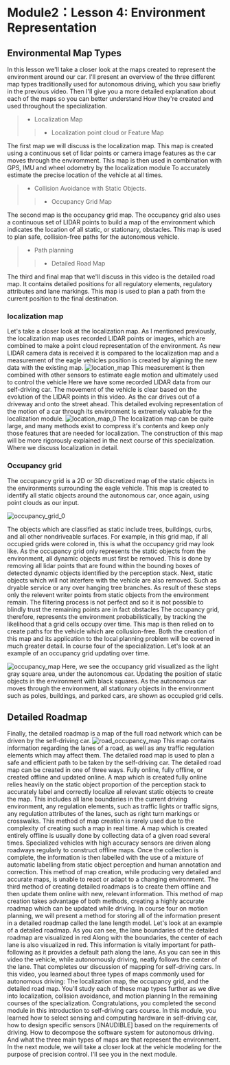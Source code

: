
# Module2：Lesson 4: Environment Representation
## Environmental Map Types
In this lesson we'll take a closer
look at the maps created to represent the environment around our car. I'll present an overview of the three
different map types traditionally used for autonomous driving, which you saw
briefly in the previous video. Then I'll give you a more detailed
explanation about each of the maps so you can better understand How they're created
and used throughout the specialization. 
> * Localization Map
 >> * Localization point cloud or Feature Map

 The first map we will discuss
is the localization map. This map is created using
a continuous set of lidar points or camera image features as the car
moves through the enviromment. This map is then used in
combination with GPS, IMU and wheel odometry by the localization module To accurately estimate the precise
location of the vehicle at all times. 

>* Collision Avoidance with Static Objects.
>>* Occupancy Grid Map

The second map is the occupancy grid map. The occupancy grid also uses a continuous
set of LIDAR points to build a map of the environment which indicates
the location of all static, or stationary, obstacles. This map is used to plan safe,
collision-free paths for the autonomous vehicle. 

>* Path planning
>>* Detailed Road Map

The third and final map that we'll discuss
in this video is the detailed road map. It contains detailed positions for all regulatory elements,
regulatory attributes and lane markings. This map is used to plan a path from the
current position to the final destination. 

### localization map

Let's take a closer look
at the localization map. As I mentioned previously, the localization map uses
recorded LIDAR points or images, which are combined to make a point
cloud representation of the environment. As new LIDAR camera data is received it
is compared to the localization map and a measurement of the eagle vehicles
position is created by aligning the new data with the existing map.
![location_map](assets/location_map.png)
 This measurement is then combined with
other sensors to estimate eagle motion and ultimately used to control the vehicle Here we have some recorded LIDAR
data from our self-driving car. The movement of the vehicle is clear based
on the evolution of the LIDAR points in this video. As the car drives out of a driveway and
onto the street ahead. This detailed evolving representation
of the motion of a car through its environment Is extremely valuable for
the localization module. 
![location_map_0](assets/location_map_0.png)
The localization map can be quite large,
and many methods exist to compress it's contents and keep only those features
that are needed for localization. The construction of this map will
be more rigorously explained in the next course of this specialization. Where we discuss localization in detail. 

### Occupancy grid 

The occupancy grid is a 2D or 3D
discretized map of the static objects in the environments surrounding
the eagle vehicle. This map is created to identify all
static objects around the autonomous car, once again,
using point clouds as our input. 

![occupancy_grid_0](assets/occupancy_grid_0.png)

The objects which are classified as
static include trees, buildings, curbs, and
all other nondriveable surfaces. For example, in this grid map,
if all occupied grids were colored in, this is what the occupancy
grid may look like. As the occupancy grid only represents
the static objects from the environment, all dynamic objects must first be removed. This is done by removing all lidar points
that are found within the bounding boxes of detected dynamic objects
identified by the perception stack. Next, static objects
which will not interfere with the vehicle are also removed. Such as dryable service or
any over hanging tree branches. As result of these steps only the relevent
writer points from static objects from the environment remain. The filtering process is not perfect and
so it is not possible to blindly trust
the remaining points are in fact obstacles The occupancy grid, therefore, represents
the environment probabilistically, by tracking the likelihood that
a grid cells occupy over time. This map is then relied on to create paths
for the vehicle which are collusion-free. Both the creation of this map and
its application to the local planning problem will
be covered in much greater detail. In course four of the specialization. Let's look at an example of
an occupancy grid updating over time. 

![occupancy_map](assets/occupancy_map.png)
Here, we see the occupancy grid
visualized as the light gray square area, under the autonomous car. Updating the position of static objects
in the environment with black squares. As the autonomous car moves
through the environment, all stationary objects in the environment
such as poles, buildings, and parked cars,
are shown as occupied grid cells. 

##  Detailed Roadmap
Finally, the detailed roadmap is
a map of the full road network which can be driven by
the self-driving car. 
![road_occupancy_map](assets/road_map.png)
This map contains information
regarding the lanes of a road, as well as any traffic regulation
elements which may affect them. The detailed road map is
used to plan a safe and efficient path to be taken
by the self-driving car. The detailed road map can be
created in one of three ways. Fully online, fully offline, or created offline and updated online. A map which is created fully online relies
heavily on the static object proportion of the perception stack
to accurately label and correctly localize all relevant
static objects to create the map. This includes all lane boundaries
in the current driving environment, any regulation elements,
such as traffic lights or traffic signs, any regulation attributes of the lanes,
such as right turn markings or crosswalks. This method of map creation is rarely used due to the complexity of
creating such a map in real time. A map which is created entirely offline
is usually done by collecting data of a given road several times. Specialized vehicles with high accuracy
sensors are driven along roadways regularly to construct offline maps. Once the collection is complete, the
information is then labelled with the use of a mixture of automatic labelling
from static object perception and human annotation and correction. This method of map creation,
while producing very detailed and accurate maps, is unable to react or
adapt to a changing environment. The third method of creating detailed
roadmaps is to create them offline and then update them online with new,
relevant information. This method of map creation
takes advantage of both methods, creating a highly accurate roadmap
which can be updated while driving. In course four on motion planning, we
will present a method for storing all of the information present in a detailed
roadmap called the lane length model. Let's look at an example
of a detailed roadmap. As you can see, the lane boundaries of
the detailed roadmap are visualized in red Along with the boundaries, the center
of each lane is also visualized in red. This information is vitally important for path-following as it provides
a default path along the lane. As you can see in this video the vehicle, while autonomously driving,
neatly follows the center of the lane. That completes our discussion of
mapping for self-driving cars. In this video, you learned about three
types of maps commonly used for autonomous driving: The localization map, the
occupancy grid, and the detailed road map. You'll study each of these map types
further as we dive into localization, collision avoidance, and motion planning In the remaining
courses of the specialization. Congratulations, you
completed the second module in this introduction to
self-driving cars course. In this module,
you learned how to select sensing and computing hardware in self-driving car, how to design specific sensors [INAUDIBLE]
based on the requirements of driving. How to decompose the software system for
autonomous driving. And what the three main types of maps
are that represent the environment. In the next module, we will take a closer
look at the vehicle modeling for the purpose of precision control. I'll see you in the next module.